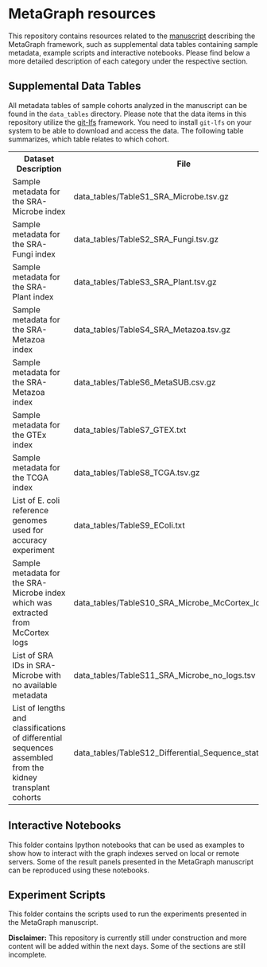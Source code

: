 # MetaGraph resources
This repository contains resources related to the [manuscript](https://www.biorxiv.org/content/10.1101/2020.10.01.322164v1) describing the MetaGraph framework, such as supplemental data tables containing sample metadata, example scripts and interactive notebooks. Please find below a more detailed description of each category under the respective section.

## Supplemental Data Tables
All metadata tables of sample cohorts analyzed in the manuscript can be found in the `data_tables` directory. Please note that the data items in this repository utilize the [git-lfs](https://git-lfs.github.com/) framework. You need to install `git-lfs` on your system to be able to download and access the data. The following table summarizes, which table relates to which cohort.

[//]: # (The table styles are currently ignored by GitHub ... https://github.com/github/markup/issues/119)
<table style="width: 100%; table-layout: fixed;">
  <tr >
    <th style="width:40%;">Dataset Description</th>
    <th>File</th>
  </tr>
  <tr>
    <td>Sample metadata for the SRA-Microbe index</td>
    <td style="overflow:scroll;">data_tables/TableS1_SRA_Microbe.tsv.gz</td>
  </tr>
  <tr>
    <td>Sample metadata for the SRA-Fungi index</td>
    <td style="overflow:scroll;">data_tables/TableS2_SRA_Fungi.tsv.gz</td>
  </tr>
  <tr>
    <td>Sample metadata for the SRA-Plant index</td>
    <td style="overflow:scroll;">data_tables/TableS3_SRA_Plant.tsv.gz</td>
  </tr>
  <tr>
    <td>Sample metadata for the SRA-Metazoa index</td>
    <td style="overflow:scroll;">data_tables/TableS4_SRA_Metazoa.tsv.gz</td>
  </tr>
  <tr>
    <td>Sample metadata for the SRA-Metazoa index</td>
    <td style="overflow:scroll;">data_tables/TableS6_MetaSUB.csv.gz</td>
  </tr>
  <tr>
    <td>Sample metadata for the GTEx index</td>
    <td style="overflow:scroll;">data_tables/TableS7_GTEX.txt</td>
  </tr>
  <tr>
    <td>Sample metadata for the TCGA index</td>
    <td style="overflow:scroll;">data_tables/TableS8_TCGA.tsv.gz</td>
  </tr>
  <tr>
    <td>List of E. coli reference genomes used for accuracy experiment</td>
    <td style="overflow:scroll;">data_tables/TableS9_EColi.txt</td>
  </tr>
  <tr>
    <td>Sample metadata for the SRA-Microbe index which was extracted from McCortex logs</td>
    <td style="overflow:scroll;">data_tables/TableS10_SRA_Microbe_McCortex_logs.tsv.gz</td>
  </tr>
  <tr>
    <td>List of SRA IDs in SRA-Microbe with no available metadata</td>
    <td style="overflow:scroll;">data_tables/TableS11_SRA_Microbe_no_logs.tsv</td>
  </tr>
  <tr>
    <td>List of lengths and classifications of differential sequences assembled from the kidney transplant cohorts</td>
    <td style="overflow:scroll;">data_tables/TableS12_Differential_Sequence_stats.tsv</td>
  </tr>
</table>

## Interactive Notebooks
This folder contains Ipython notebooks that can be used as examples to show how to interact with the graph indexes served on local or remote servers. Some of the result panels presented in the MetaGraph manuscript can be reproduced using these notebooks.

## Experiment Scripts
This folder contains the scripts used to run the experiments presented in the MetaGraph manuscript.

**Disclaimer:** This repository is currently still under construction and more content will be added within the next days. Some of the sections are still incomplete.
